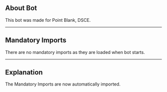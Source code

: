 ## About Bot
This bot was made for Point Blank, DSCE.

___
## Mandatory Imports
There are no mandatory imports as they are loaded when bot starts.
___
## Explanation
The Mandatory Imports are now automatically imported.
